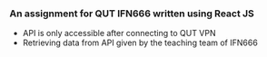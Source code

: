 ### An assignment for QUT IFN666 written using React JS

- API is only accessible after connecting to QUT VPN
- Retrieving data from API given by the teaching team of IFN666